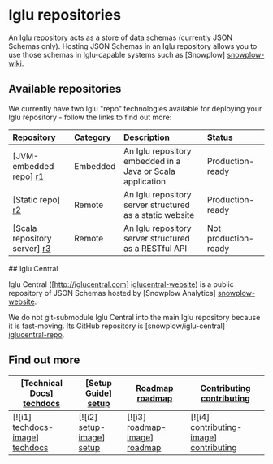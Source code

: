 # Iglu repositories

An Iglu repository acts as a store of data schemas (currently JSON Schemas only). Hosting JSON Schemas in an Iglu repository allows you to use those schemas in Iglu-capable systems such as [Snowplow] [snowplow-wiki].

## Available repositories

We currently have two Iglu "repo" technologies available for deploying your Iglu repository - follow the links to find out more:

| **Repository**           | **Category** | **Description**                                            | **Status**       |
|:-------------------------|:-------------|:-----------------------------------------------------------|:-----------------|
| [JVM-embedded repo] [r1] | Embedded     | An Iglu repository embedded in a Java or Scala application | Production-ready |
| [Static repo] [r2]       | Remote       | An Iglu repository server structured as a static website   | Production-ready |
| [Scala repository server] [r3] | Remote | An Iglu repository server structured as a RESTful API      | Not production-ready |

<a name="iglu-central" />
## Iglu Central

Iglu Central ([http://iglucentral.com] [iglucentral-website]) is a public repository of JSON Schemas hosted by [Snowplow Analytics] [snowplow-website].

We do not git-submodule Iglu Central into the main Iglu repository because it is fast-moving. Its GitHub repository is [snowplow/iglu-central] [iglucentral-repo].

## Find out more

| **[Technical Docs] [techdocs]**     | **[Setup Guide] [setup]**     | **[Roadmap] [roadmap]**           | **[Contributing] [contributing]**           |
|-------------------------------------|-------------------------------|-----------------------------------|---------------------------------------------|
| [![i1] [techdocs-image]] [techdocs] | [![i2] [setup-image]] [setup] | [![i3] [roadmap-image]] [roadmap] | [![i4] [contributing-image]] [contributing] |

[snowplow-wiki]: https://github.com/snowplow/snowplow/wiki

[r1]: ./jvm-embedded-repo
[r2]: ./static-repo
[r3]: ./scala-repo-server

[iglucentral-website]: http://iglucentral.com/
[iglucentral-repo]: https://github.com/snowplow/iglu-central
[snowplow-website]: http://snowplowanalytics.com

[techdocs-image]: https://d3i6fms1cm1j0i.cloudfront.net/github/images/techdocs.png
[setup-image]: https://d3i6fms1cm1j0i.cloudfront.net/github/images/setup.png
[roadmap-image]: https://d3i6fms1cm1j0i.cloudfront.net/github/images/roadmap.png
[contributing-image]: https://d3i6fms1cm1j0i.cloudfront.net/github/images/contributing.png

[techdocs]: https://github.com/snowplow/iglu/wiki/Iglu-repositories
[setup]: https://github.com/snowplow/iglu/wiki/Setting-up-an-Iglu-repository
[roadmap]: https://github.com/snowplow/iglu/wiki/Product-roadmap
[contributing]: https://github.com/snowplow/iglu/wiki/Contributing

